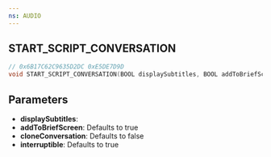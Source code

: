 ```yaml
---
ns: AUDIO
---
```

## START_SCRIPT_CONVERSATION

```c
// 0x6B17C62C9635D2DC 0xE5DE7D9D
void START_SCRIPT_CONVERSATION(BOOL displaySubtitles, BOOL addToBriefScreen, BOOL cloneConversation, BOOL interruptible);
```


## Parameters
* **displaySubtitles**:
* **addToBriefScreen**: Defaults to true
* **cloneConversation**: Defaults to false
* **interruptible**: Defaults to true

